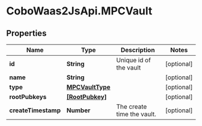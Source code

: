 # CoboWaas2JsApi.MPCVault

## Properties

Name | Type | Description | Notes
------------ | ------------- | ------------- | -------------
**id** | **String** | Unique id of the vault | [optional] 
**name** | **String** |  | [optional] 
**type** | [**MPCVaultType**](MPCVaultType.md) |  | [optional] 
**rootPubkeys** | [**[RootPubkey]**](RootPubkey.md) |  | [optional] 
**createTimestamp** | **Number** | The create time the vault. | [optional] 


